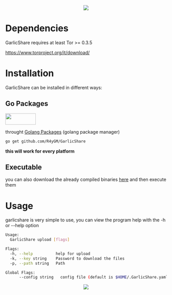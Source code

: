 <p align="center">
  <img src="https://i.imgur.com/q6tFsax.png" >
</p>

# Dependencies
GarlicShare requires at least Tor >= 0.3.5

https://www.torproject.org/it/download/

# Installation
GarlicShare can be installed in different ways:

## **Go Packages**

<img src="https://upload.wikimedia.org/wikipedia/commons/thumb/0/05/Go_Logo_Blue.svg/1200px-Go_Logo_Blue.svg.png" width=95 height=35>

 throught [Golang Packages](https://go.dev/) (golang package manager)
 
```bash
go get github.com/R4yGM/GarlicShare
```
**this will work for every platform**

<!--## **Docker**

<img src="https://cdn3.iconfinder.com/data/icons/logos-and-brands-adobe/512/97_Docker-512.png" width=35 height=35>

  if you don't have docker installed you can follow their [guide](https://docs.docker.com/engine/install/)
  
 first of all you have to pull the docker image (only **17.21 MB**) from the docker registry, you can see it [here](https://hub.docker.com/r/r4yan/dorkscout), if you don't want to pull the image you can also clone the repository and then build the image from the Dockerfile
 ```bash
docker pull r4yan/dorkscout:latest
  ```
 
  if you don't want to pull the image you can download or copy the dorkscout Dockerfile that can be found [here](https://github.com/R4yGM/dorkscout/blob/1.0/Dockerfile) and then build the image from the Dockerfile
  
  then if you want to launch the container you have to first create a volume to share your files to the container
  
  ```bash
  docker volume create --name dorkscout_data
  ``` 
 using docker when you launch the container it will automatically install the dork lists inside a directory called "dorkscout" :
   ```bash
-rw-r--r-- 1 r4yan r4yan   110 Jul 31 14:56  .dorkscout
-rw-r--r-- 1 r4yan r4yan 79312 Aug 10 20:30 'Advisories and Vulnerabilities.dorkscout'
-rw-r--r-- 1 r4yan r4yan  6352 Jul 31 14:56 'Error Messages.dorkscout'
-rw-r--r-- 1 r4yan r4yan 38448 Jul 31 14:56 'Files Containing Juicy Info.dorkscout'
-rw-r--r-- 1 r4yan r4yan 17110 Jul 31 14:56 'Files Containing Passwords.dorkscout'
-rw-r--r-- 1 r4yan r4yan  1879 Jul 31 14:56 'Files Containing Usernames.dorkscout'
-rw-r--r-- 1 r4yan r4yan  5398 Jul 31 14:56  Footholds.dorkscout
-rw-r--r-- 1 r4yan r4yan  5568 Jul 31 14:56 'Network or Vulnerability Data.dorkscout'
-rw-r--r-- 1 r4yan r4yan 49048 Jul 31 14:56 'Pages Containing Login Portals.dorkscout'
-rw-r--r-- 1 r4yan r4yan 16112 Jul 31 14:56 'Sensitive Directories.dorkscout'
-rw-r--r-- 1 r4yan r4yan   451 Jul 31 14:56 'Sensitive Online Shopping Info.dorkscout'
-rw-r--r-- 1 r4yan r4yan 29938 Jul 31 14:56 'Various Online Devices.dorkscout'
-rw-r--r-- 1 r4yan r4yan  2802 Jul 31 14:56 'Vulnerable Files.dorkscout'
-rw-r--r-- 1 r4yan r4yan  4925 Jul 31 14:56 'Vulnerable Servers.dorkscout'
-rw-r--r-- 1 r4yan r4yan  8145 Jul 31 14:56 'Web Server Detection.dorkscout'
  ```
  so that you don't have to install them
  then you can start scanning by doing :
  ```bash
docker run -v Dorkscout:/dorkscout r4yan/dorkscout scan <options>
  ```
  replace the `<options>` with the options/arguments you want to give to dorkscout,
  example :
   ```bash
docker run -v dorkscout_data:/dorkscout r4yan/dorkscout scan -d="/dorkscout/Sensitive Online Shopping Info.dorkscout" -H="/dorkscout/a.html"
  ```
  **If you wanted to scan throught a proxy using a docker container you have to add the --net host option**
  example : 
  ```bash
  docker run --net host -v dorkscout_data:/dorkscout r4yan/dorkscout scan -d="/dorkscout/Sensitive Online Shopping Info.dorkscout" -H="/dorkscout/a.html -x socks5://127.0.0.1:9050"
  ```
  **Always save your results inside the volume and not in the container because then the results will be deleted! you can save them by writing the same volume path of the directory you are saving the results**
 
 if you added this and did everything correctly at the end of every scan you'd find the results inside the folder `/var/lib/docker/volumes/dorkscout_data/_data`
  
  
  **this will work for every platform**-->
  
  ## Executable
  you can also download the already compiled binaries [here](https://github.com/R4yGM/GarlicShare/releases) and then execute them

# Usage

garlicshare is very simple to use, you can view the program help with the -h or --help option

```bash
Usage:
  GarlicShare upload [flags]

Flags:
  -h, --help          help for upload
  -k, --key string    Password to download the files
  -p, --path string   Path

Global Flags:
      --config string   config file (default is $HOME/.GarlicShare.yaml)
```

<p align="center">
<a href="https://asciinema.org/a/5YUpQhY76MQE6vXDIVNNyK9T7" target="_blank"><img src="https://asciinema.org/a/5YUpQhY76MQE6vXDIVNNyK9T7.svg" /></a>
</p>
